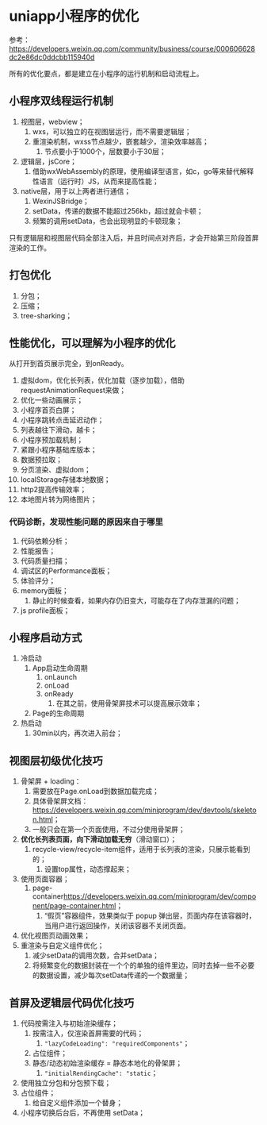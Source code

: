# uniapp小程序的优化

参考：<https://developers.weixin.qq.com/community/business/course/000606628dc2e86dc0ddcbb115940d>

所有的优化要点，都是建立在小程序的运行机制和启动流程上。

## 小程序双线程运行机制

1. 视图层，webview；
   1. wxs，可以独立的在视图层运行，而不需要逻辑层；
   2. 重渲染机制，wxss节点越少，嵌套越少，渲染效率越高；
      1. 节点要小于1000个，层数要小于30层；
2. 逻辑层，jsCore；
   1. 借助wxWebAssembly的原理，使用编译型语言，如c，go等来替代解释性语言（运行时）JS，从而来提高性能；
3. native层，用于以上两者进行通信；
   1. WexinJSBridge；
   2. setData，传递的数据不能超过256kb，超过就会卡顿；
   3. 频繁的调用setData，也会出现明显的卡顿现象；

只有逻辑层和视图层代码全部注入后，并且时间点对齐后，才会开始第三阶段首屏渲染的工作。

## 打包优化

1. 分包；
2. 压缩；
3. tree-sharking；

## 性能优化，可以理解为小程序的优化

从打开到首页展示完全，到onReady。

1. 虚拟dom，优化长列表，优化加载（逐步加载），借助requestAnimationRequest来做；
2. 优化一些动画展示；
3. 小程序首页白屏；
4. 小程序跳转点击延迟动作；
5. 列表越往下滑动，越卡；
6. 小程序预加载机制；
7. 紧跟小程序基础库版本；
8. 数据预拉取；
9. 分页渲染、虚拟dom；
10. localStorage存储本地数据；
11. http2提高传输效率；
12. 本地图片转为网络图片；

### 代码诊断，发现性能问题的原因来自于哪里

1. 代码依赖分析；
2. 性能报告；
3. 代码质量扫描；
4. 调试区的Performance面板；
5. 体验评分；
6. memory面板；
   1. 静止的时候查看，如果内存仍旧变大，可能存在了内存泄漏的问题；
7. js profile面板；

## 小程序启动方式

1. 冷启动
   1. App启动生命周期
      1. onLaunch
      2. onLoad
      3. onReady
         1. 在其之前，使用骨架屏技术可以提高展示效率；
   2. Page的生命周期
2. 热启动
   1. 30min以内，再次进入前台；

## 视图层初级优化技巧

1. 骨架屏 + loading：
   1. 需要放在Page.onLoad到数据加载完成；
   2. 具体骨架屏文档：<https://developers.weixin.qq.com/miniprogram/dev/devtools/skeleton.html>；
   3. 一般只会在第一个页面使用，不过分使用骨架屏；
2. **优化长列表页面，向下滑动加载无穷**（滑动窗口）；
   1. recycle-view/recycle-item组件，适用于长列表的渲染，只展示能看到的；
      1. 设置top属性，动态撑起来；
3. 使用页面容器；
   1. page-container<https://developers.weixin.qq.com/miniprogram/dev/component/page-container.html>；
      1. “假页”容器组件，效果类似于 popup 弹出层，页面内存在该容器时，当用户进行返回操作，关闭该容器不关闭页面。
4. 优化视图页动画效果；
5. 重渲染与自定义组件优化；
   1. 减少setData的调用次数，合并setData；
   2. 将频繁变化的数据封装在一个个的单独的组件里边，同时去掉一些不必要的数据设置，减少每次setData传递的一个数据量；

## 首屏及逻辑层代码优化技巧

1. 代码按需注入与初始渲染缓存；
   1. 按需注入，仅渲染首屏需要的代码；
      1. `"lazyCodeLoading": "requiredComponents"`；
   2. 占位组件；
   3. 静态/动态初始渲染缓存 = 静态本地化的骨架屏；
      1. `"initialRendingCache": "static`；
2. 使用独立分包和分包预下载；
3. 占位组件；
   1. 给自定义组件添加一个替身；
4. 小程序切换后台后，不再使用 setData；
